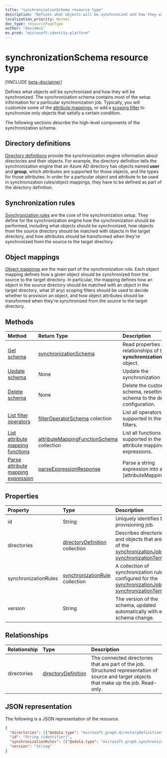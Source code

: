 ```yaml
---
title: "synchronizationSchema resource type"
description: "Defines what objects will be synchronized and how they will be synchronized. The synchronization schema contains most of the setup information for a particular synchronization job. Typically, you will customize some of the attribute mappings, or add a scoping filter to synchronize only objects that satisfy a certain condition."
localization_priority: Normal
doc_type: resourcePageType
author: "davidmu1"
ms.prod: "microsoft-identity-platform"
---
```


# synchronizationSchema resource type

[!INCLUDE [beta-disclaimer](../../includes/beta-disclaimer.md)]

Defines what objects will be synchronized and how they will be synchronized. The synchronization schema contains most of the setup information for a particular synchronization job. Typically, you will customize some of the [attribute mappings](synchronization-attributemapping.md), or add a [scoping filter](synchronization-filter.md) to synchronize only objects that satisfy a certain condition.

The following sections describe the high-level components of the synchronization schema.

## Directory definitions

[Directory definitions](synchronization-directorydefinition.md) provide the synchronization engine information about directories and their objects. For example, the directory definition tells the synchronization engine that an Azure AD directory has objects named **user** and **group**, which attributes are supported for those objects, and the types for those attributes. In order for a particular object and attribute to be used in synchronization rules/object mappings, they have to be defined as part of the directory definition.

## Synchronization rules

[Synchronization rules](synchronization-synchronizationrule.md) are the core of the synchronization setup. They define for the synchronization engine how the synchronization should be performed, including what objects should be synchronized, how objects from the source directory should be matched with objects in the target directory, and how attributes should be transformed when they're synchronized from the source to the target directory. 

## Object mappings

[Object mappings](synchronization-objectmapping.md) are the main part of the synchronization rule. Each object mapping defines how a given object should be synchronized from the source to the target directory. In particular, the mapping defines how an object in the source directory should be matched with an object in the target directory, what (if any) scoping filters should be used to decide whether to provision an object, and how object attributes should be transformed when they're synchronized from the source to the target directory.

## Methods

| Method        | Return Type               | Description                  |
|:--------------|:--------------------------|:-----------------------------|
|[Get schema](../api/synchronization-synchronizationschema-get.md)    |[synchronizationSchema](synchronization-synchronizationschema.md)   |Read properties and relationships of the **synchronizationSchema** object.|
|[Update schema](../api/synchronization-synchronizationschema-update.md)    |None   |Update the synchronization schema. |
|[Delete schema](../api/synchronization-synchronizationschema-delete.md)    |None   |Delete the customized schema, resetting the schema to the default configuration. |
|[List filter operators](../api/synchronization-synchronizationschema-filteroperators.md)    |[filterOperatorSchema](../resources/synchronization-filteroperatorschema.md) colection   |List all operators supported in the scoping filters. |
|[List attribute mapping functions](../api/synchronization-synchronizationschema-functions.md)    |[attributeMappingFunctionSchema](../resources/synchronization-attributemappingfunctionschema.md) collection   |List all functions supported in the attribute mapping expressions. |
|[Parse attribute mapping expression](../api/synchronization-synchronizationschema-parseexpression.md)|[parseExpressionResponse](synchronization-parseexpressionresponse.md)|Parse a string expression into an [attributeMappingSource|(../resources/synchronization_attributemappingsource.md) object.|


## Properties

| Property      | Type      | Description    |
|:--------------|:----------|:---------------|
|id|String|Uniquely identifies the provisioning job.|
|directories            |[directoryDefinition](synchronization-directorydefinition.md) collection   |Describes directories and objects that are part of the [synchronizationJob](synchronization-synchronizationjob.md) or [synchronizationTemplate](synchronization-synchronizationtemplate.md). |
|synchronizationRules   |[synchronizationRule](synchronization-synchronizationrule.md) collection   |A collection of synchronization rules configured for the [synchronizationJob](synchronization-synchronizationjob.md) or [synchronizationTemplate](synchronization-synchronizationtemplate.md), |
|version                |String                             |The version of the schema, updated automatically with every schema change.|


## Relationships

| Relationship | Type | Description |
|:---------------|:--------|:----------|
|directories|[directoryDefinition](synchronization-directorydefinition.md)|The connected directories that are part of the job. Structured representation of source and target objects that make up the job. Read-only.|




## JSON representation

The following is a JSON representation of the resource.

<!-- {
  "blockType": "resource",
  "optionalProperties": [

  ],
  "@odata.type": "microsoft.graph.synchronizationSchema"
}-->

```json
{
  "directories": [{"@odata.type": "microsoft.graph.directoryDefinition"}],
  "id": "String (identifier)",
  "synchronizationRules": [{"@odata.type": "microsoft.graph.synchronizationRule"}],
  "version": "String"
}
```

<!-- uuid: 8fcb5dbc-d5aa-4681-8e31-b001d5168d79
2015-10-25 14:57:30 UTC -->
<!--
{
  "type": "#page.annotation",
  "description": "synchronizationSchema resource",
  "keywords": "",
  "section": "documentation",
  "tocPath": "",
  "suppressions": []
}
-->
